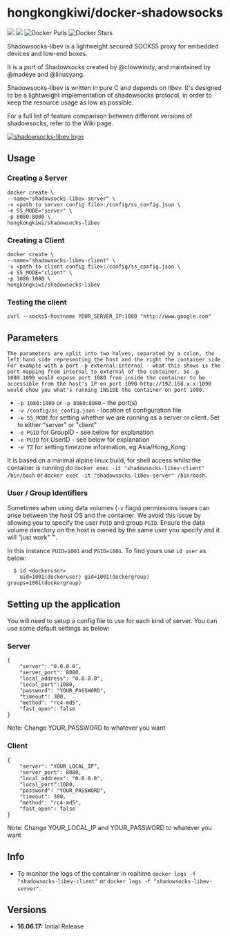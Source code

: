 # hongkongkiwi/docker-shadowsocks
![](https://images.microbadger.com/badges/version/hongkongkiwi/shadowsocks-libev.svg)
![](https://images.microbadger.com/badges/image/hongkongkiwi/shadowsocks-libev.svg)
![Docker Pulls](https://img.shields.io/docker/pulls/hongkongkiwi/shadowsocks-libev.svg)
![Docker Stars](https://img.shields.io/docker/stars/hongkongkiwi/shadowsocks-libev.svg)

Shadowsocks-libev is a lightweight secured SOCKS5 proxy for embedded devices and low-end boxes.

It is a port of Shadowsocks created by @clowwindy, and maintained by @madeye and @linusyang.

Shadowsocks-libev is written in pure C and depends on libev. It's designed to be a lightweight implementation of shadowsocks protocol, in order to keep the resource usage as low as possible.

For a full list of feature comparison between different versions of shadowsocks, refer to the Wiki page.

[![shadowsocks-libev logo](https://gaukas.wang/wp-content/uploads/2015/11/Shadowsocks.png)](https://github.com/shadowsocks/shadowsocks-libev)

## Usage

### Creating a Server
```
docker create \
--name="shadowsocks-libev-server" \
-v <path to server config file>:/config/ss_config.json \
-e SS_MODE="server" \
-p 8080:8080 \
hongkongkiwi/shadowsocks-libev
```

### Creating a Client
```
docker create \
--name="shadowsocks-libev-client" \
-v <path to client config file>:/config/ss_config.json \
-e SS_MODE="client" \
-p 1080:1080 \
hongkongkiwi/shadowsocks-libev
```

### Testing the client
```
curl --socks5-hostname YOUR_SERVER_IP:1080 "http://www.google.com"
```

## Parameters

`The parameters are split into two halves, separated by a colon, the left hand side representing the host and the right the container side.
For example with a port -p external:internal - what this shows is the port mapping from internal to external of the container.
So -p 1080:1090 would expose port 1080 from inside the container to be accessible from the host's IP on port 1090
http://192.168.x.x:1090 would show you what's running INSIDE the container on port 1080.`


* `-p 1080:1080` or `-p 8080:8080` - the port(s)
* `-v /config/ss_config.json` - location of configuration file
* `-e SS_MODE` for setting whether we are running as a server or client. Set to either "server" or "client"
* `-e PGID` for GroupID - see below for explanation
* `-e PUID` for UserID - see below for explanation
* `-e TZ` for setting timezone information, eg Asia/Hong_Kong

It is based on a minimal alpine linux build, for shell access whilst the container is running do `docker exec -it "shadowsocks-libev-client" /bin/bash` or `docker exec -it "shadowsocks-libev-server" /bin/bash`.

### User / Group Identifiers

Sometimes when using data volumes (`-v` flags) permissions issues can arise between the host OS and the container. We avoid this issue by allowing you to specify the user `PUID` and group `PGID`. Ensure the data volume directory on the host is owned by the same user you specify and it will "just work" ™.

In this instance `PUID=1001` and `PGID=1001`. To find yours use `id user` as below:

```
  $ id <dockeruser>
    uid=1001(dockeruser) gid=1001(dockergroup) groups=1001(dockergroup)
```

## Setting up the application

You will need to setup a config file to use for each kind of server. You can use some default settings as below:


### Server
```
{
    "server": "0.0.0.0",
    "server_port": 8080,
    "local_address": "0.0.0.0",
    "local_port":1080,
    "password": "YOUR_PASSWORD",
    "timeout": 300,
    "method": "rc4-md5",
    "fast_open": false
}
```
Note: Change YOUR_PASSWORD to whatever you want

### Client
```
{
    "server": "YOUR_LOCAL_IP",
    "server_port": 8080,
    "local_address": "0.0.0.0",
    "local_port":1080,
    "password": "YOUR_PASSWORD",
    "timeout": 300,
    "method": "rc4-md5",
    "fast_open": false
}
```
Note: Change YOUR_LOCAL_IP and YOUR_PASSWORD to whatever you want

## Info

* To monitor the logs of the container in realtime `docker logs -f "shadowsocks-libev-client"` or `docker logs -f "shadowsocks-libev-server"`.

## Versions

+ **16.06.17:** Initial Release
